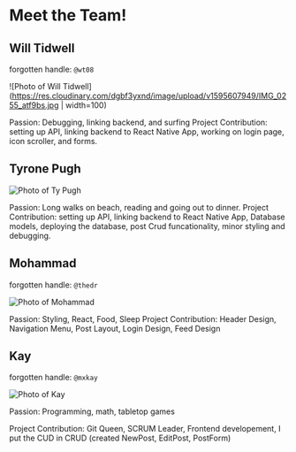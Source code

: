 # Meet the Team!

## Will Tidwell

forgotten handle: `@wt08`

![Photo of Will Tidwell](https://res.cloudinary.com/dgbf3yxnd/image/upload/v1595607949/IMG_0255_atf9bs.jpg | width=100)

Passion: Debugging, linking backend, and surfing
Project Contribution: setting up API, linking backend to React Native App, working on login page, icon scroller, and forms.



## Tyrone Pugh

![Photo of Ty Pugh](https://i.imgur.com/8AmBWqL.png)

Passion: Long walks on beach, reading and going out to dinner.
Project Contribution: setting up API, linking backend to React Native App, Database models, deploying the database, post Crud funcationality, minor styling and debugging.

## Mohammad 

forgotten handle: `@thedr`

![Photo of Mohammad](https://i.imgur.com/k8FnsWY.jpg)

Passion: Styling, React, Food, Sleep
Project Contribution: Header Design, Navigation Menu, Post Layout, Login Design, Feed Design

## Kay

forgotten handle: `@mxkay`


![Photo of Kay](https://res.cloudinary.com/dzwu8mhc1/image/upload/v1595613175/20200720_165333_aqget3.jpg)

Passion: Programming, math, tabletop games

Project Contribution: Git Queen, SCRUM Leader, Frontend developement, I put the CUD in CRUD (created NewPost, EditPost, PostForm)

